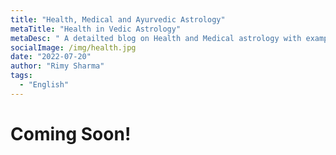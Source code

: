 ```yaml
---
title: "Health, Medical and Ayurvedic Astrology"
metaTitle: "Health in Vedic Astrology"
metaDesc: " A detailted blog on Health and Medical astrology with example charts"
socialImage: /img/health.jpg
date: "2022-07-20"
author: "Rimy Sharma"
tags:
  - "English"
---
```


# Coming Soon!
